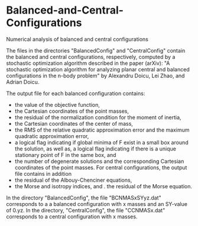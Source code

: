 # Balanced-and-Central-Configurations
Numerical analysis of balanced and central configurations

The files in the directories "BalancedConfig" and "CentralConfig" contain the
balanced and central configurations, respectively, computed by a stochastic 
optimization algorithm described in the paper (arXiv):
"A stochastic optimization algorithm for analyzing planar central and balanced 
configurations in the n-body problem" by Alexandru Doicu, Lei Zhao, and Adrian
Doicu. 

The output file for each balanced configuration contains: 
-  the value of the objective function, 
-  the Cartesian coordinates of the point masses, 
-  the residual of the normalization condition for the moment of inertia, 
-  the Cartesian coordinates of the center of mass, 
-  the RMS of the relative quadratic approximation error and the maximum 
   quadratic approximation error, 
-  a logical flag indicating if global minima of F exist in a small box 
   around the solution, as well as, a logical flag indicating if there is a 
   unique stationary point of F in the same box, and 
-  the number of degenerate solutions and the corresponding Cartesian 
   coordinates of the point masses. 
For central configurations, the output file contains in addition 
-  the residual of the Albouy-Chenciner equations, 
-  the Morse and isotropy indices, and 
.  the residual of the Morse equation. 

In the directory "BalancedConfig", the file "BCNMASxSYyz.dat" corresponds to a
a balanced configuration with x masses and an SY-value of 0.yz. In the directory,
"CentralConfig", the file "CCNMASx.dat" corresponds to a central configuration 
with x masses.
